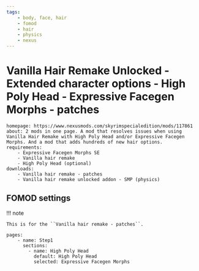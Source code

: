 ```yaml
---
tags:
    - body, face, hair
    - fomod
    - hair
    - physics
    - nexus
---
```


# Vanilla Hair Remake Unlocked - Extended character options - High Poly Head - Expressive Facegen Morphs - patches

```project_info
homepage: https://www.nexusmods.com/skyrimspecialedition/mods/117861
about: 2 mods in one page. A mod that resolves issues when using Vanilla Hair Remake with High Poly Head and/or Expressive Facegen Morphs. And a mod that adds hundreds of new hair options.
requirements:
    - Expressive Facegen Morphs SE
    - Vanilla hair remake
    - High Poly Head (optional)
downloads:
    - Vanilla hair remake - patches
    - Vanilla hair remake unlocked addon - SMP (physics)
```

## FOMOD settings

!!! note

    This is for the ``Vanilla hair remake - patches``.

```fomod_settings
pages:
    - name: Step1
      sections:
        - name: High Poly Head
          default: High Poly Head
          selected: Expressive Facegen Morphs
```
